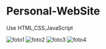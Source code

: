 # Personal-WebSite
Use HTML,CSS,JavaScript


![foto1](https://user-images.githubusercontent.com/53410245/117585811-1df9a500-b11d-11eb-8c13-8365e48deaf2.png)
![foto2](https://user-images.githubusercontent.com/53410245/117585820-281ba380-b11d-11eb-9c70-ca6e1cb501a2.png)
![foto3](https://user-images.githubusercontent.com/53410245/117585830-2eaa1b00-b11d-11eb-96b4-18625c8ec534.png)
![foto4](https://user-images.githubusercontent.com/53410245/117585838-37025600-b11d-11eb-9b28-3473fd0dca23.png)
